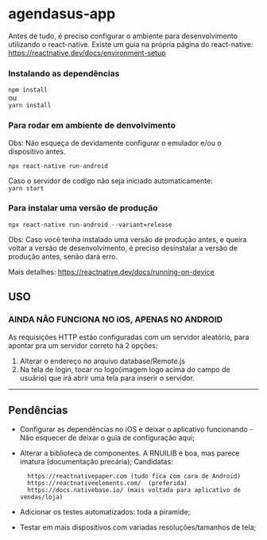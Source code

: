 # agendasus-app

Antes de tudo, é preciso configurar o ambiente para desenvolvimento utilizando o react-native. Existe um guia na própria página do react-native: https://reactnative.dev/docs/environment-setup

### Instalando as dependências

`npm install`
 <br/>ou 
<br/>`yarn install`

### Para rodar em ambiente de denvolvimento
Obs: Não esqueça de devidamente configurar o emulador e/ou o dispositivo antes.

`npx react-native run-android`

Caso o servidor de codigo não seja iniciado automaticamente:
<br/>
`yarn start`

### Para instalar uma versão de produção
`npx react-native run-android --variant=release`

Obs: Caso você tenha instalado uma versão de produção antes, e queira voltar a versão de desenvolvimento, é preciso desinstalar a versão de produção antes, senão dará erro.

Mais detalhes:
https://reactnative.dev/docs/running-on-device


## USO
### AINDA NÃO FUNCIONA NO iOS, APENAS NO ANDROID

As requisições HTTP estão configuradas com um servidor aleatório, para apontar pra um servidor correto há 2 opções:
1. Alterar o endereço no arquivo database/Remote.js
2. Na tela de login, tocar no logo(imagem logo acima do campo de usuário) que irá abrir uma tela para inserir o servidor.



------------

## Pendências
- Configurar as dependências no iOS e deixar o aplicativo funcionando - Não esquecer de deixar o guia de configuração aqui;
- Alterar a biblioteca de componentes. A RNUILIB é boa, mas parece imatura (documentação precária);
	Candidatas: 

		https://reactnativepaper.com (tudo fica com cara de Android)
		https://reactnativeelements.com/  (preferida)
		https://docs.nativebase.io/ (mais voltada para aplicativo de vendas/loja)

- Adicionar os testes automatizados: toda a piramide;
- Testar em mais dispositivos com variadas resoluções/tamanhos de tela;

